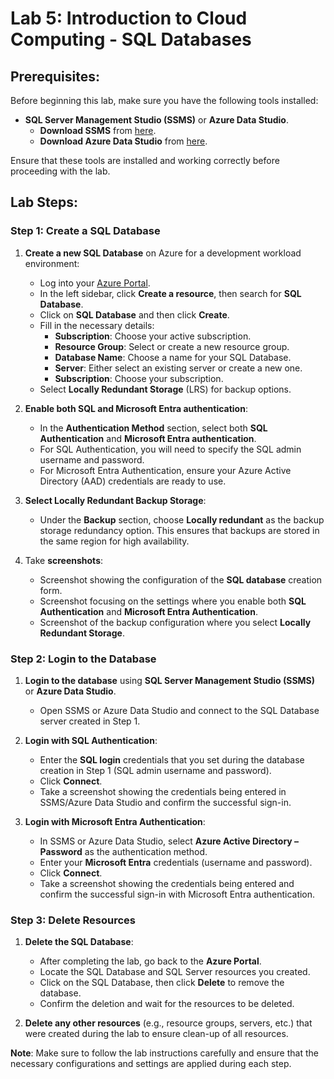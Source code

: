 # Lab 5: Introduction to Cloud Computing - SQL Databases

## Prerequisites:
Before beginning this lab, make sure you have the following tools installed:
- **SQL Server Management Studio (SSMS)** or **Azure Data Studio**.
  - **Download SSMS** from [here](https://learn.microsoft.com/en-us/sql/ssms/download-sql-server-management-studio-ssms?view=sql-server-ver16).
  - **Download Azure Data Studio** from [here](https://learn.microsoft.com/en-us/azure-data-studio/download-azure-data-studio?tabs=win-install%2Cwin-user-install%2Credhat-install%2Cwindows-uninstall%2Credhat-uninstall#download-azure-data-studio).

Ensure that these tools are installed and working correctly before proceeding with the lab.

## Lab Steps:

### Step 1: Create a SQL Database
1. **Create a new SQL Database** on Azure for a development workload environment:
   - Log into your [Azure Portal](https://portal.azure.com/).
   - In the left sidebar, click **Create a resource**, then search for **SQL Database**.
   - Click on **SQL Database** and then click **Create**.
   - Fill in the necessary details:
     - **Subscription**: Choose your active subscription.
     - **Resource Group**: Select or create a new resource group.
     - **Database Name**: Choose a name for your SQL Database.
     - **Server**: Either select an existing server or create a new one.
     - **Subscription**: Choose your subscription.
   - Select **Locally Redundant Storage** (LRS) for backup options.
   
2. **Enable both SQL and Microsoft Entra authentication**:
   - In the **Authentication Method** section, select both **SQL Authentication** and **Microsoft Entra authentication**.
   - For SQL Authentication, you will need to specify the SQL admin username and password.
   - For Microsoft Entra Authentication, ensure your Azure Active Directory (AAD) credentials are ready to use.

3. **Select Locally Redundant Backup Storage**:
   - Under the **Backup** section, choose **Locally redundant** as the backup storage redundancy option. This ensures that backups are stored in the same region for high availability.

4. Take **screenshots**:
   - Screenshot showing the configuration of the **SQL database** creation form.
   - Screenshot focusing on the settings where you enable both **SQL Authentication** and **Microsoft Entra Authentication**.
   - Screenshot of the backup configuration where you select **Locally Redundant Storage**.

### Step 2: Login to the Database
1. **Login to the database** using **SQL Server Management Studio (SSMS)** or **Azure Data Studio**.
   - Open SSMS or Azure Data Studio and connect to the SQL Database server created in Step 1.
   
2. **Login with SQL Authentication**:
   - Enter the **SQL login** credentials that you set during the database creation in Step 1 (SQL admin username and password).
   - Click **Connect**.
   - Take a screenshot showing the credentials being entered in SSMS/Azure Data Studio and confirm the successful sign-in.

3. **Login with Microsoft Entra Authentication**:
   - In SSMS or Azure Data Studio, select **Azure Active Directory – Password** as the authentication method.
   - Enter your **Microsoft Entra** credentials (username and password).
   - Click **Connect**.
   - Take a screenshot showing the credentials being entered and confirm the successful sign-in with Microsoft Entra authentication.

### Step 3: Delete Resources
1. **Delete the SQL Database**:
   - After completing the lab, go back to the **Azure Portal**.
   - Locate the SQL Database and SQL Server resources you created.
   - Click on the SQL Database, then click **Delete** to remove the database.
   - Confirm the deletion and wait for the resources to be deleted.

2. **Delete any other resources** (e.g., resource groups, servers, etc.) that were created during the lab to ensure clean-up of all resources.

**Note**: Make sure to follow the lab instructions carefully and ensure that the necessary configurations and settings are applied during each step.

